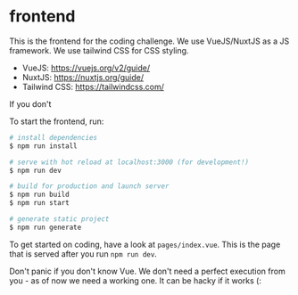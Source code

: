 # frontend

This is the frontend for the coding challenge. We use VueJS/NuxtJS as a JS framework. We use tailwind CSS for CSS styling.

* VueJS: https://vuejs.org/v2/guide/
* NuxtJS: https://nuxtjs.org/guide/
* Tailwind CSS: https://tailwindcss.com/

If you don't

To start the frontend, run:
```sh
# install dependencies
$ npm run install

# serve with hot reload at localhost:3000 (for development!)
$ npm run dev

# build for production and launch server
$ npm run build
$ npm run start

# generate static project
$ npm run generate
```

To get started on coding, have a look at `pages/index.vue`. This is the page that is served after you run `npm run dev`.

Don't panic if you don't know Vue. We don't need a perfect execution from you - as of now we need a working one. It can be hacky if it works (:

